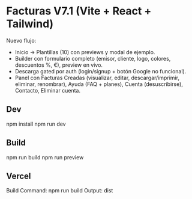 # Facturas V7.1 (Vite + React + Tailwind)

Nuevo flujo:
- Inicio → Plantillas (10) con previews y modal de ejemplo.
- Builder con formulario completo (emisor, cliente, logo, colores, descuentos %, €), preview en vivo.
- Descarga gated por auth (login/signup + botón Google no funcional).
- Panel con Facturas Creadas (visualizar, editar, descargar/imprimir, eliminar, renombrar), Ayuda (FAQ + planes), Cuenta (desuscribirse), Contacto, Eliminar cuenta.

## Dev
npm install
npm run dev

## Build
npm run build
npm run preview

## Vercel
Build Command: npm run build
Output: dist
